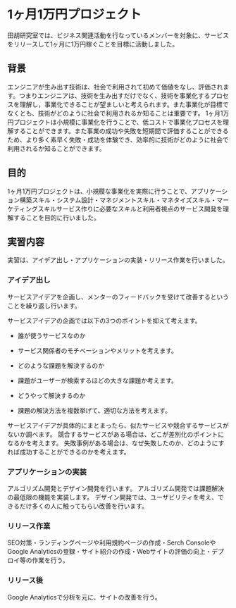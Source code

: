 # 1ヶ月1万円プロジェクト

田胡研究室では、ビジネス関連活動を行なっているメンバーを対象に、サービスをリリースして1ヶ月に1万円稼ぐことを目標に活動しました。  

## 背景

エンジニアが生み出す技術は、社会で利用されて初めて価値をなし、評価されます。つまりエンジニアは、技術を生み出すだけでなく、技術を事業化するプロセスを理解し，事業化できることが望ましいと考えられます。また事業化が目標でなくとも、技術がどのように社会で利用されるか知ることは重要です。
1ヶ月1万円プロジェクトは小規模に事業化を行うことで、低コストで事業化プロセスを理解することができます。また事業の成功や失敗を短期間で評価することができるため、より多く素早く失敗・成功を体験でき、効率的に技術がどのように社会で利用されるか知ることができます。  

## 目的

1ヶ月1万円プロジェクトは、小規模な事業化を実際に行うことで、アプリケーション構築スキル・システム設計・マネジメントスキル・マネタイズスキル・マーケティングスキルサービス作りに必要なスキルと利用者視点のサービス開発を理解することを目的に行いました。  

## 実習内容

実習は、アイデア出し・アプリケーションの実装・リリース作業を行いました。  

### アイデア出し

サービスアイデアを企画し、メンターのフィードバックを受けて改善するということを繰り返し行います。

サービスアイデアの企画では以下の3つのポイントを抑えて考えます。
- 誰が使うサービスなのか
 - サービス関係者のモチベーションやメリットを考えます。

- どのような課題を解決するのか
 - 課題がユーザーが検索するほどの大きな課題か考えます。

- どうやって解決するのか
 - 課題の解決方法を複数挙げて、適切な方法を考えます。

サービスアイデアが具体的にまとまったら、似たサービスや競合するサービスがないか調べます。
競合するサービスがある場合は、どこが差別化のポイントになるかを考えます。
失敗事例がある場合は、なぜ失敗したのか、どのようにすれば成功することができるのかを考えます。  

### アプリケーションの実装

アルゴリズム開発とデザイン開発を行います。
アルゴリズム開発では課題解決の最低限の機能を実装します。
デザイン開発では、ユーザビリティを考え、できるだけ多くの人に触ってもらい改善を行います。  

### リリース作業

SEO対策・ランディングページや利用規約ページの作成・Serch ConsoleやGoogle Analyticsの登録・サイト紹介の作成・Webサイトの評価の向上・デプロイ等の作業を行う。  

### リリース後

Google Analyticsで分析を元に、サイトの改善を行う。  
